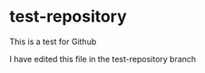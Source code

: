 # test-repository
This is a test for Github


I have edited this file in the test-repository branch
